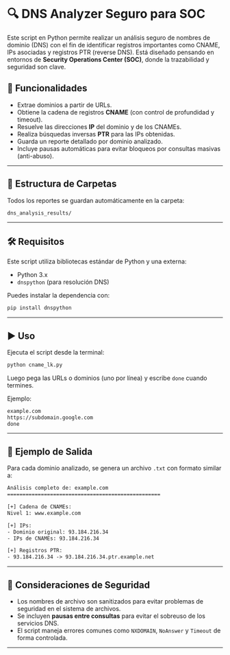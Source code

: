 # 🔍 DNS Analyzer Seguro para SOC

Este script en Python permite realizar un análisis seguro de nombres de dominio (DNS) con el fin de identificar registros importantes como CNAME, IPs asociadas y registros PTR (reverse DNS). Está diseñado pensando en entornos de **Security Operations Center (SOC)**, donde la trazabilidad y seguridad son clave.

## 📌 Funcionalidades

- Extrae dominios a partir de URLs.
- Obtiene la cadena de registros **CNAME** (con control de profundidad y timeout).
- Resuelve las direcciones **IP** del dominio y de los CNAMEs.
- Realiza búsquedas inversas **PTR** para las IPs obtenidas.
- Guarda un reporte detallado por dominio analizado.
- Incluye pausas automáticas para evitar bloqueos por consultas masivas (anti-abuso).

---

## 📁 Estructura de Carpetas

Todos los reportes se guardan automáticamente en la carpeta:

```txt
dns_analysis_results/
```

---

## 🛠️ Requisitos

Este script utiliza bibliotecas estándar de Python y una externa:

- Python 3.x
- `dnspython` (para resolución DNS)

Puedes instalar la dependencia con:

```bash
pip install dnspython
```

---

## ▶️ Uso

Ejecuta el script desde la terminal:

```bash
python cname_lk.py
```

Luego pega las URLs o dominios (uno por línea) y escribe `done` cuando termines.

Ejemplo:

```txt
example.com
https://subdomain.google.com
done
```

---

## 📄 Ejemplo de Salida

Para cada dominio analizado, se genera un archivo `.txt` con formato similar a:

```txt
Análisis completo de: example.com
==================================================

[+] Cadena de CNAMEs:
Nivel 1: www.example.com

[+] IPs:
- Dominio original: 93.184.216.34
- IPs de CNAMEs: 93.184.216.34

[+] Registros PTR:
- 93.184.216.34 -> 93.184.216.34.ptr.example.net
```

---

## 🔐 Consideraciones de Seguridad

- Los nombres de archivo son sanitizados para evitar problemas de seguridad en el sistema de archivos.
- Se incluyen **pausas entre consultas** para evitar el sobreuso de los servicios DNS.
- El script maneja errores comunes como `NXDOMAIN`, `NoAnswer` y `Timeout` de forma controlada.

---
